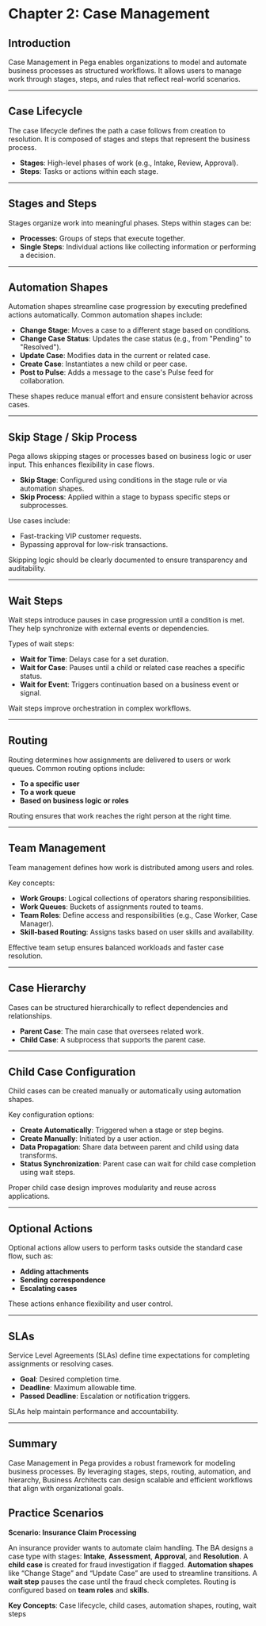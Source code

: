 # Chapter 2: Case Management

## Introduction
Case Management in Pega enables organizations to model and automate business processes as structured workflows. It allows users to manage work through stages, steps, and rules that reflect real-world scenarios.

---

## Case Lifecycle
The case lifecycle defines the path a case follows from creation to resolution. It is composed of stages and steps that represent the business process.

- **Stages**: High-level phases of work (e.g., Intake, Review, Approval).
- **Steps**: Tasks or actions within each stage.

---

## Stages and Steps
Stages organize work into meaningful phases. Steps within stages can be:

- **Processes**: Groups of steps that execute together.
- **Single Steps**: Individual actions like collecting information or performing a decision.

---

## Automation Shapes

Automation shapes streamline case progression by executing predefined actions automatically. Common automation shapes include:

- **Change Stage**: Moves a case to a different stage based on conditions.
- **Change Case Status**: Updates the case status (e.g., from "Pending" to "Resolved").
- **Update Case**: Modifies data in the current or related case.
- **Create Case**: Instantiates a new child or peer case.
- **Post to Pulse**: Adds a message to the case's Pulse feed for collaboration.

These shapes reduce manual effort and ensure consistent behavior across cases.

---

## Skip Stage / Skip Process

Pega allows skipping stages or processes based on business logic or user input. This enhances flexibility in case flows.

- **Skip Stage**: Configured using conditions in the stage rule or via automation shapes.
- **Skip Process**: Applied within a stage to bypass specific steps or subprocesses.

Use cases include:
- Fast-tracking VIP customer requests.
- Bypassing approval for low-risk transactions.

Skipping logic should be clearly documented to ensure transparency and auditability.

---

## Wait Steps

Wait steps introduce pauses in case progression until a condition is met. They help synchronize with external events or dependencies.

Types of wait steps:
- **Wait for Time**: Delays case for a set duration.
- **Wait for Case**: Pauses until a child or related case reaches a specific status.
- **Wait for Event**: Triggers continuation based on a business event or signal.

Wait steps improve orchestration in complex workflows.

---

## Routing
Routing determines how assignments are delivered to users or work queues. Common routing options include:

- **To a specific user**
- **To a work queue**
- **Based on business logic or roles**

Routing ensures that work reaches the right person at the right time.

---

## Team Management

Team management defines how work is distributed among users and roles.

Key concepts:
- **Work Groups**: Logical collections of operators sharing responsibilities.
- **Work Queues**: Buckets of assignments routed to teams.
- **Team Roles**: Define access and responsibilities (e.g., Case Worker, Case Manager).
- **Skill-based Routing**: Assigns tasks based on user skills and availability.

Effective team setup ensures balanced workloads and faster case resolution.

---

## Case Hierarchy
Cases can be structured hierarchically to reflect dependencies and relationships.

- **Parent Case**: The main case that oversees related work.
- **Child Case**: A subprocess that supports the parent case.

---

## Child Case Configuration

Child cases can be created manually or automatically using automation shapes.

Key configuration options:
- **Create Automatically**: Triggered when a stage or step begins.
- **Create Manually**: Initiated by a user action.
- **Data Propagation**: Share data between parent and child using data transforms.
- **Status Synchronization**: Parent case can wait for child case completion using wait steps.

Proper child case design improves modularity and reuse across applications.

---

## Optional Actions
Optional actions allow users to perform tasks outside the standard case flow, such as:

- **Adding attachments**
- **Sending correspondence**
- **Escalating cases**

These actions enhance flexibility and user control.

---

## SLAs
Service Level Agreements (SLAs) define time expectations for completing assignments or resolving cases.

- **Goal**: Desired completion time.
- **Deadline**: Maximum allowable time.
- **Passed Deadline**: Escalation or notification triggers.

SLAs help maintain performance and accountability.

---

## Summary
Case Management in Pega provides a robust framework for modeling business processes. By leveraging stages, steps, routing, automation, and hierarchy, Business Architects can design scalable and efficient workflows that align with organizational goals.

## Practice Scenarios

**Scenario: Insurance Claim Processing**

An insurance provider wants to automate claim handling. The BA designs a case type with stages: **Intake**, **Assessment**, **Approval**, and **Resolution**. A **child case** is created for fraud investigation if flagged. **Automation shapes** like “Change Stage” and “Update Case” are used to streamline transitions. A **wait step** pauses the case until the fraud check completes. Routing is configured based on **team roles** and **skills**.

**Key Concepts**: Case lifecycle, child cases, automation shapes, routing, wait steps
